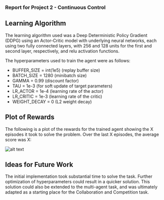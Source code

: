 ### Report for Project 2 - Continuous Control

## Learning Algorithm

The learning algorithm used was a Deep Deterministic Policy Gradient (DDPG) using an Actor-Critic model with  underlying neural networks, each using two fully connected layers, with 256 and 128 units for the first and second layer, respectively, and relu activation functions.

The hyperparameters used to train the agent were as follows:
- BUFFER_SIZE = int(1e5)  (replay buffer size)
- BATCH_SIZE = 1280       (minibatch size)
- GAMMA = 0.99            (discount factor)
- TAU = 1e-3              (for soft update of target parameters)
- LR_ACTOR = 1e-4         (learning rate of the actor)
- LR_CRITIC = 1e-3        (learning rate of the critic)
- WEIGHT_DECAY = 0        (L2 weight decay)

## Plot of Rewards

The following is a plot of the rewards for the trained agent showing the X episodes it took to solve the problem. Over the last X episodes, the average score was X:

![alt text](plot_of_rewards.png "Plot of Rewards")

## Ideas for Future Work

The initial implementation took substantial time to solve the task. Further optimization of hyperparameters could result in a quicker solution. This solution could also be extended to the multi-agent task, and was ultimately adapted as a starting place for the Collaboration and Competition task.


